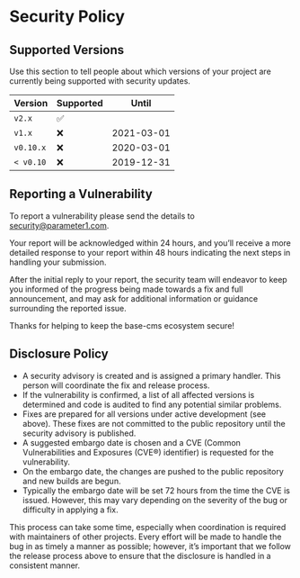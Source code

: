 # Security Policy

## Supported Versions

Use this section to tell people about which versions of your project are
currently being supported with security updates.

| Version   | Supported          | Until |
| --------  | ------------------ | ----- |
| `v2.x`    | :white_check_mark:
| `v1.x`    | :x:                | 2021-03-01 |
| `v0.10.x` | :x:                | 2020-03-01 |
| `< v0.10` | :x:                | 2019-12-31 |

## Reporting a Vulnerability

To report a vulnerability please send the details to security@parameter1.com.

Your report will be acknowledged within 24 hours, and you’ll receive a more detailed response to your report within 48 hours indicating the next steps in handling your submission.

After the initial reply to your report, the security team will endeavor to keep you informed of the progress being made towards a fix and full announcement, and may ask for additional information or guidance surrounding the reported issue.

Thanks for helping to keep the base-cms ecosystem secure!

## Disclosure Policy

- A security advisory is created and is assigned a primary handler. This person will coordinate the fix and release process.
- If the vulnerability is confirmed, a list of all affected versions is determined and code is audited to find any potential similar problems.
- Fixes are prepared for all versions under active development (see above). These fixes are not committed to the public repository until the security advisory is published.
- A suggested embargo date is chosen and a CVE (Common Vulnerabilities and Exposures (CVE®) identifier) is requested for the vulnerability.
- On the embargo date, the changes are pushed to the public repository and new builds are begun.
- Typically the embargo date will be set 72 hours from the time the CVE is issued. However, this may vary depending on the severity of the bug or difficulty in applying a fix.

This process can take some time, especially when coordination is required with maintainers of other projects. Every effort will be made to handle the bug in as timely a manner as possible; however, it’s important that we follow the release process above to ensure that the disclosure is handled in a consistent manner.
